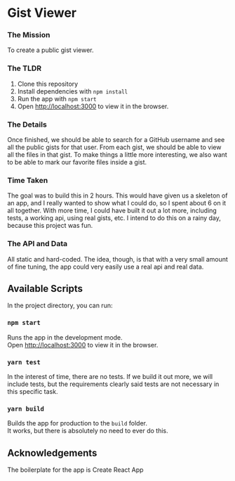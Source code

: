 # Gist Viewer

### The Mission
To create a public gist viewer.

### The TLDR
1. Clone this repository
2. Install dependencies with `npm install`
3. Run the app with `npm start`
4. Open [http://localhost:3000](http://localhost:3000) to view it in the browser.

### The Details
Once finished, we should be able to search for a GitHub username and see
all the public gists for that user. From each gist, we should be able to view all the files in that gist. To make things
a little more interesting, we also want to be able to mark our favorite files inside a gist.

### Time Taken
The goal was to build this in 2 hours.  This would have given us a skeleton of an app, and I really wanted
to show what I could do, so I spent about 6 on it all together.  With more time, I could have built it out
a lot more, including tests, a working api, using real gists, etc.  I intend to do this on a rainy day, because this project
was fun.

### The API and Data
All static and hard-coded.  The idea, though, is that with a very small amount of fine tuning, the app could very easily
use a real api and real data.

## Available Scripts
In the project directory, you can run:
### `npm start`
Runs the app in the development mode.\
Open [http://localhost:3000](http://localhost:3000) to view it in the browser.

### `yarn test`
In the interest of time, there are no tests. If we build it out more, we will include tests, but the requirements
clearly said tests are not necessary in this specific task.

### `yarn build`
Builds the app for production to the `build` folder.\
It works, but there is absolutely no need to ever do this.

## Acknowledgements
The boilerplate for the app is Create React App

